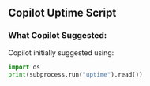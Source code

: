 ## Copilot Uptime Script

### What Copilot Suggested:
Copilot initially suggested using:
```python
import os
print(subprocess.run("uptime").read())
